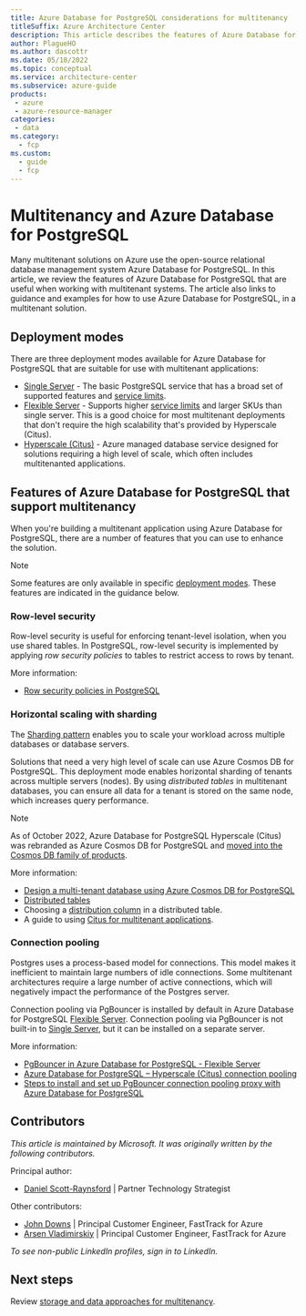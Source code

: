 ```yaml
---
title: Azure Database for PostgreSQL considerations for multitenancy
titleSuffix: Azure Architecture Center
description: This article describes the features of Azure Database for PostgreSQL that are useful when working with multitenanted systems, and it provides links to guidance and examples.
author: PlagueHO
ms.author: dascottr
ms.date: 05/18/2022
ms.topic: conceptual
ms.service: architecture-center
ms.subservice: azure-guide
products:
 - azure
 - azure-resource-manager
categories:
 - data
ms.category:
  - fcp
ms.custom:
  - guide
  - fcp
---
```


# Multitenancy and Azure Database for PostgreSQL

Many multitenant solutions on Azure use the open-source relational database management system Azure Database for PostgreSQL. In this article, we review the features of Azure Database for PostgreSQL that are useful when working with multitenant systems. The article also links to guidance and examples for how to use Azure Database for PostgreSQL, in a multitenant solution.

## Deployment modes

There are three deployment modes available for Azure Database for PostgreSQL that are suitable for use with multitenant applications:

- [Single Server](/azure/postgresql/single-server) - The basic PostgreSQL service that has a broad set of supported features and [service limits](/azure/postgresql/concepts-limits).
- [Flexible Server](/azure/postgresql/flexible-server/) - Supports higher [service limits](/azure/postgresql/flexible-server/concepts-limits) and larger SKUs than single server. This is a good choice for most multitenant deployments that don't require the high scalability that's provided by Hyperscale (Citus).
- [Hyperscale (Citus)](/azure/postgresql/hyperscale/) - Azure managed database service designed for solutions requiring a high level of scale, which often includes multitenanted applications.

## Features of Azure Database for PostgreSQL that support multitenancy

When you're building a multitenant application using Azure Database for PostgreSQL, there are a number of features that you can use to enhance the solution.

> [!NOTE]
> Some features are only available in specific [deployment modes](#deployment-modes). These features are indicated in the guidance below.

### Row-level security

Row-level security is useful for enforcing tenant-level isolation, when you use shared tables. In PostgreSQL, row-level security is implemented by applying _row security policies_ to tables to restrict access to rows by tenant.

More information:

- [Row security policies in PostgreSQL](https://www.postgresql.org/docs/14/ddl-rowsecurity.html)

### Horizontal scaling with sharding

The [Sharding pattern](/azure/architecture/patterns/sharding) enables you to scale your workload across multiple databases or database servers.

Solutions that need a very high level of scale can use Azure Cosmos DB for PostgreSQL. This deployment mode enables horizontal sharding of tenants across multiple servers (nodes). By using _distributed tables_ in multitenant databases, you can ensure all data for a tenant is stored on the same node, which increases query performance.

> [!NOTE]
> As of October 2022, Azure Database for PostgreSQL Hyperscale (Citus) was rebranded as Azure Cosmos DB for PostgreSQL and [moved into the Cosmos DB family of products](/azure/postgresql/hyperscale/moved).

More information:

- [Design a multi-tenant database using Azure Cosmos DB for PostgreSQL](/azure/cosmos-db/postgresql/tutorial-design-database-multi-tenant)
- [Distributed tables](/azure/postgresql/hyperscale/concepts-nodes#type-1-distributed-tables)
- Choosing a [distribution column](/azure/postgresql/hyperscale/concepts-choose-distribution-column) in a distributed table.
- A guide to using [Citus for multitenant applications](https://docs.citusdata.com/en/v10.2/use_cases/multi_tenant.html).

### Connection pooling

Postgres uses a process-based model for connections. This model makes it inefficient to maintain large numbers of idle connections. Some multitenant architectures require a large number of active connections, which will negatively impact the performance of the Postgres server.

Connection pooling via PgBouncer is installed by default in Azure Database for PostgreSQL [Flexible Server](/azure/postgresql/flexible-server). Connection pooling via PgBouncer is not built-in to [Single Server](/azure/postgresql/single-server), but it can be installed on a separate server.

More information:

- [PgBouncer in Azure Database for PostgreSQL - Flexible Server](/azure/postgresql/hyperscale/concepts-connection-pool)
- [Azure Database for PostgreSQL – Hyperscale (Citus) connection pooling](/azure/postgresql/flexible-server/concepts-pgbouncer)
- [Steps to install and set up PgBouncer connection pooling proxy with Azure Database for PostgreSQL](https://techcommunity.microsoft.com/t5/azure-database-for-postgresql/steps-to-install-and-setup-pgbouncer-connection-pooling-proxy/ba-p/730555)

## Contributors

*This article is maintained by Microsoft. It was originally written by the following contributors.*

Principal author:
 * [Daniel Scott-Raynsford](http://linkedin.com/in/dscottraynsford) | Partner Technology Strategist

Other contributors:

 * [John Downs](http://linkedin.com/in/john-downs) | Principal Customer Engineer, FastTrack for Azure
 * [Arsen Vladimirskiy](http://linkedin.com/in/arsenv) | Principal Customer Engineer, FastTrack for Azure

*To see non-public LinkedIn profiles, sign in to LinkedIn.*

## Next steps

Review [storage and data approaches for multitenancy](../approaches/storage-data.yml).
